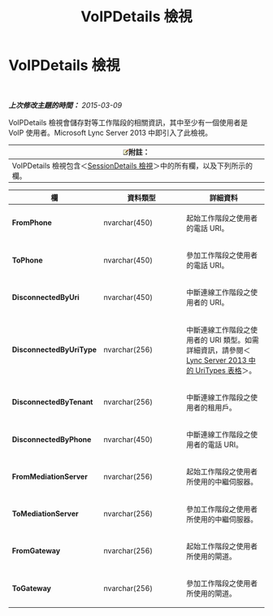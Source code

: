 ﻿---
title: VoIPDetails 檢視
TOCTitle: VoIPDetails 檢視
ms:assetid: 14c44736-71ba-4fc5-82c7-1df65bf6261c
ms:mtpsurl: https://technet.microsoft.com/zh-tw/library/JJ687973(v=OCS.15)
ms:contentKeyID: 49889953
ms.date: 08/10/2015
mtps_version: v=OCS.15
ms.translationtype: HT
---

# VoIPDetails 檢視

 

_**上次修改主題的時間：** 2015-03-09_

VoIPDetails 檢視會儲存對等工作階段的相關資訊，其中至少有一個使用者是 VoIP 使用者。Microsoft Lync Server 2013 中即引入了此檢視。

<table>
<thead>
<tr class="header">
<th><img src="images/Gg398811.note(OCS.15).gif" title="note" alt="note" />附註：</th>
</tr>
</thead>
<tbody>
<tr class="odd">
<td>VoIPDetails 檢視包含＜<a href="lync-server-2013-sessiondetails-view.md">SessionDetails 檢視</a>＞中的所有欄，以及下列所示的欄。</td>
</tr>
</tbody>
</table>



<table>
<colgroup>
<col style="width: 33%" />
<col style="width: 33%" />
<col style="width: 33%" />
</colgroup>
<thead>
<tr class="header">
<th>欄</th>
<th>資料類型</th>
<th>詳細資料</th>
</tr>
</thead>
<tbody>
<tr class="odd">
<td><p><strong>FromPhone</strong></p></td>
<td><p>nvarchar(450)</p></td>
<td><p>起始工作階段之使用者的電話 URI。</p></td>
</tr>
<tr class="even">
<td><p><strong>ToPhone</strong></p></td>
<td><p>nvarchar(450)</p></td>
<td><p>參加工作階段之使用者的電話 URI。</p></td>
</tr>
<tr class="odd">
<td><p><strong>DisconnectedByUri</strong></p></td>
<td><p>nvarchar(450)</p></td>
<td><p>中斷連線工作階段之使用者的 URI。</p></td>
</tr>
<tr class="even">
<td><p><strong>DisconnectedByUriType</strong></p></td>
<td><p>nvarchar(256)</p></td>
<td><p>中斷連線工作階段之使用者的 URI 類型。如需詳細資訊，請參閱＜<a href="lync-server-2013-uritypes-table.md">Lync Server 2013 中的 UriTypes 表格</a>＞。</p></td>
</tr>
<tr class="odd">
<td><p><strong>DisconnectedByTenant</strong></p></td>
<td><p>nvarchar(256)</p></td>
<td><p>中斷連線工作階段之使用者的租用戶。</p></td>
</tr>
<tr class="even">
<td><p><strong>DisconnectedByPhone</strong></p></td>
<td><p>nvarchar(450)</p></td>
<td><p>中斷連線工作階段之使用者的電話 URI。</p></td>
</tr>
<tr class="odd">
<td><p><strong>FromMediationServer</strong></p></td>
<td><p>nvarchar(256)</p></td>
<td><p>起始工作階段之使用者所使用的中繼伺服器。</p></td>
</tr>
<tr class="even">
<td><p><strong>ToMediationServer</strong></p></td>
<td><p>nvarchar(256)</p></td>
<td><p>參加工作階段之使用者所使用的中繼伺服器。</p></td>
</tr>
<tr class="odd">
<td><p><strong>FromGateway</strong></p></td>
<td><p>nvarchar(256)</p></td>
<td><p>起始工作階段之使用者所使用的閘道。</p></td>
</tr>
<tr class="even">
<td><p><strong>ToGateway</strong></p></td>
<td><p>nvarchar(256)</p></td>
<td><p>參加工作階段之使用者所使用的閘道。</p></td>
</tr>
</tbody>
</table>

